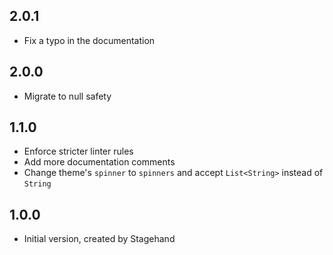 ## 2.0.1

- Fix a typo in the documentation

## 2.0.0

- Migrate to null safety

## 1.1.0

- Enforce stricter linter rules
- Add more documentation comments
- Change theme's `spinner` to `spinners` and accept `List<String>` instead of `String`

## 1.0.0

- Initial version, created by Stagehand
